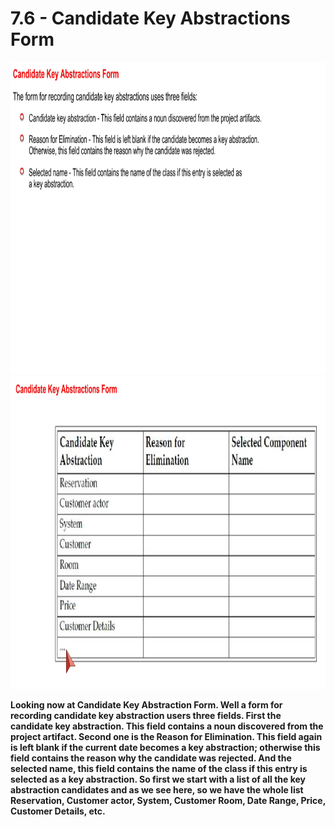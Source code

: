 # 7.6 - Candidate Key Abstractions Form

<img src="/images/07_06_01.jpg" width="800" height="500">
<img src="/images/07_06_02.jpg" width="800" height="500">

**Looking now at Candidate Key Abstraction Form. Well a form for recording candidate key abstraction users three fields. First the candidate key abstraction. This field contains a noun discovered from the project artifact. Second one is the Reason for Elimination. This field again is left blank if the current date becomes a key abstraction; otherwise this field contains the reason why the candidate was rejected. And the selected name, this field contains the name of the class if this entry is selected as a key abstraction. So first we start with a list of all the key abstraction candidates and as we see here, so we have the whole list Reservation, Customer actor, System, Customer Room, Date Range, Price, Customer Details, etc.**